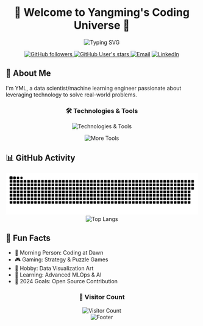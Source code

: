 <div align="center">
  <!-- 动态标题 -->
  <h1>👋 Welcome to Yangming's Coding Universe 🚀</h1>
  
  <!-- 动态打字效果 -->
  <img src="https://readme-typing-svg.herokuapp.com?font=Fira+Code&pause=1000&color=F7D433&center=true&vCenter=true&width=435&lines=Hello+World!;I%27m+a+Data+Scientist+%26+ML+Engineer;Welcome+to+my+GitHub+Profile!" alt="Typing SVG"/>

  <!-- 社交徽章 -->
  <p align="center">
    <a href="https://github.com/yml-blog?tab=followers">
      <img alt="GitHub followers" src="https://img.shields.io/github/followers/yml-blog?style=for-the-badge&logo=github">
    </a>
    <a href="https://github.com/yml-blog?tab=repositories&sort=stargazers">
      <img alt="GitHub User's stars" src="https://img.shields.io/github/stars/yml-blog?style=for-the-badge&logo=github">
    </a>
    <a href="mailto:yangmingliml@yahoo.com"><img src="https://img.shields.io/badge/Email-D14836?style=for-the-badge&logo=gmail&logoColor=white" alt="Email"/></a>
    <a href="https://www.linkedin.com/in/yangming-l-9a964791/"><img src="https://img.shields.io/badge/LinkedIn-0077B5?style=for-the-badge&logo=linkedin&logoColor=white" alt="LinkedIn"/></a>
  </p>
</div>

## 🎯 About Me
I'm YML, a data scientist/machine learning engineer passionate about leveraging technology to solve real-world problems.

<!-- 技能展示 -->
<div align="center">
  <h3>🛠️ Technologies & Tools</h3>
  <p>
    <img src="https://skillicons.dev/icons?i=python,tensorflow,pytorch,docker,kubernetes,aws" alt="Technologies & Tools" />
  </p>
  <p>
    <img src="https://skillicons.dev/icons?i=git,vscode,vim,linux,bash,mongodb" alt="More Tools" />
  </p>
</div>

## 📊 GitHub Activity

<!-- 贪吃蛇动画 -->
<div align="center">
  <picture>
    <source media="(prefers-color-scheme: dark)" srcset="https://raw.githubusercontent.com/yml-blog/yml-blog/output/github-contribution-grid-snake-dark.svg"/>
    <source media="(prefers-color-scheme: light)" srcset="https://raw.githubusercontent.com/yml-blog/yml-blog/output/github-contribution-grid-snake.svg"/>
    <img alt="github contribution grid snake animation" src="https://raw.githubusercontent.com/yml-blog/yml-blog/output/github-contribution-grid-snake.svg"/>
  </picture>
</div>

<!-- 代码统计 -->
<div align="center">
  <img height="180em" src="https://github-readme-stats.vercel.app/api/top-langs/?username=yml-blog&layout=compact&theme=radical&hide=html" alt="Top Langs"/>
</div>

## 🎯 Fun Facts
- 🌅 Morning Person: Coding at Dawn
- 🎮 Gaming: Strategy & Puzzle Games
- 🎨 Hobby: Data Visualization Art
- 🌱 Learning: Advanced MLOps & AI
- 🎯 2024 Goals: Open Source Contribution

<!-- 访客计数器 -->
<div align="center">
  <h3>👀 Visitor Count</h3>
  <img src="https://profile-counter.glitch.me/yml-blog/count.svg" alt="Visitor Count"/>
</div>

<!-- 页脚 -->
<div align="center">
  <img src="https://capsule-render.vercel.app/api?type=waving&color=gradient&height=100&section=footer" alt="Footer"/>
</div>

